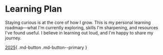# Learning Plan

Staying curious is at the core of how I grow. This is my personal learning roadmap—what I'm currently exploring, skills I'm sharpening, and resources I've found useful. I believe in learning out loud, and I'm happy to share my journey.

[2025](2025.md){ .md-button .md-button--primary }